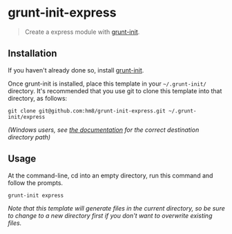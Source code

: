 # grunt-init-express

> Create a express module with [grunt-init][].

[grunt-init]: http://gruntjs.com/project-scaffolding

## Installation
If you haven't already done so, install [grunt-init][].

Once grunt-init is installed, place this template in your `~/.grunt-init/` directory. It's recommended that you use git to clone this template into that directory, as follows:

```
git clone git@github.com:hm8/grunt-init-express.git ~/.grunt-init/express
```

_(Windows users, see [the documentation][grunt-init] for the correct destination directory path)_

## Usage

At the command-line, cd into an empty directory, run this command and follow the prompts.

```
grunt-init express
```

_Note that this template will generate files in the current directory, so be sure to change to a new directory first if you don't want to overwrite existing files._
